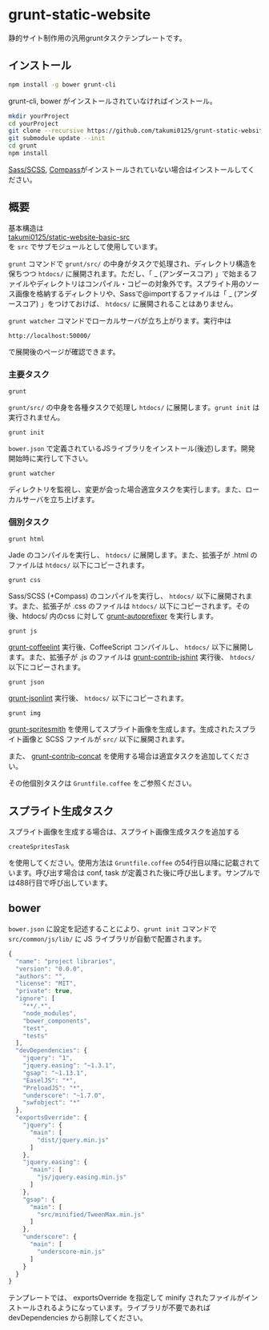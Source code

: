 grunt-static-website
===============================

静的サイト制作用の汎用gruntタスクテンプレートです。

## インストール
```bash
npm install -g bower grunt-cli
```
grunt-cli, bower がインストールされていなければインストール。
```bash
mkdir yourProject
cd yourProject
git clone --recursive https://github.com/takumi0125/grunt-static-website.git .
git submodule update --init
cd grunt
npm install
```
<a href="http://sass-lang.com/" target="_blank">Sass/SCSS</a>, <a href="http://compass-style.org/" target="_blank">Compass</a>がインストールされていない場合はインストールしてください。

## 概要

基本構造は  
<a href="https://github.com/takumi0125/static-website-basic-src" target="_blank">takumi0125/static-website-basic-src</a>  
を `src` でサブモジュールとして使用しています。


`grunt` コマンドで `grunt/src/` の中身がタスクで処理され、ディレクトリ構造を保ちつつ `htdocs/` に展開されます。ただし、「 _ (アンダースコア) 」で始まるファイルやディレクトリはコンパイル・コピーの対象外です。スプライト用のソース画像を格納するディレクトリや、Sassで@importするファイルは「 _ (アンダースコア) 」をつけておけば、 `htdocs/` に展開されることはありません。


`grunt watcher` コマンドでローカルサーバが立ち上がります。実行中は
```
http://localhost:50000/
```
で展開後のページが確認できます。


### 主要タスク

```
grunt
```
`grunt/src/` の中身を各種タスクで処理し `htdocs/` に展開します。`grunt init` は実行されません。

```
grunt init
```
`bower.json` で定義されているJSライブラリをインストール(後述)します。開発開始時に実行して下さい。

```
grunt watcher
```
ディレクトリを監視し、変更が会った場合適宜タスクを実行します。また、ローカルサーバを立ち上げます。


### 個別タスク

```
grunt html
```
Jade のコンパイルを実行し、 `htdocs/` に展開します。また、拡張子が .html のファイルは `htdocs/` 以下にコピーされます。

```
grunt css
```
Sass/SCSS (+Compass) のコンパイルを実行し、 `htdocs/` 以下に展開されます。また、拡張子が .css のファイルは `htdocs/` 以下にコピーされます。その後、htdocs/ 内のcss に対して <a href="https://github.com/nDmitry/grunt-autoprefixer" target="_blank">grunt-autoprefixer</a> を実行します。

```
grunt js
```
<a href="https://github.com/vojtajina/grunt-coffeelint" target="_blank">grunt-coffeelint</a> 実行後、CoffeeScript コンパイルし、 `htdocs/` 以下に展開します。また、拡張子が .js のファイルは <a href="https://github.com/gruntjs/grunt-contrib-jshint" target="_blank">grunt-contrib-jshint</a> 実行後、 `htdocs/` 以下にコピーされます。

```
grunt json
```
<a href="https://github.com/brandonramirez/grunt-jsonlint" target="_blank">grunt-jsonlint</a> 実行後、 `htdocs/` 以下にコピーされます。

```
grunt img
```
<a href="https://github.com/Ensighten/grunt-spritesmith" target="_blank">grunt-spritesmith</a> を使用してスプライト画像を生成します。生成されたスプライト画像と SCSS ファイルが `src/` 以下に展開されます。

また、 <a href="https://github.com/gruntjs/grunt-contrib-concat" target="_blank">grunt-contrib-concat</a> を使用する場合は適宜タスクを追加してください。

その他個別タスクは `Gruntfile.coffee` をご参照ください。


## スプライト生成タスク

スプライト画像を生成する場合は、スプライト画像生成タスクを追加する
```
createSpritesTask
```
を使用してください。使用方法は `Gruntfile.coffee` の54行目以降に記載されています。呼び出す場合は conf, task が定義された後に呼び出します。サンプルでは488行目で呼び出しています。



## bower

`bower.json` に設定を記述することにより、`grunt init` コマンドで `src/common/js/lib/` に JS ライブラリが自動で配置されます。

```js
{
  "name": "project libraries",
  "version": "0.0.0",
  "authors": "",
  "license": "MIT",
  "private": true,
  "ignore": [
    "**/.*",
    "node_modules",
    "bower_components",
    "test",
    "tests"
  ],
  "devDependencies": {
    "jquery": "1",
    "jquery.easing": "~1.3.1",
    "gsap": "~1.13.1",
    "EaselJS": "*",
    "PreloadJS": "*",
    "underscore": "~1.7.0",
    "swfobject": "*"
  },
  "exportsOverride": {
    "jquery": {
      "main": [
        "dist/jquery.min.js"
      ]
    },
    "jquery.easing": {
      "main": [
        "js/jquery.easing.min.js"
      ]
    },
    "gsap": {
      "main": [
        "src/minified/TweenMax.min.js"
      ]
    },
    "underscore": {
      "main": [
        "underscore-min.js"
      ]
    }
  }
}

```

テンプレートでは、 exportsOverride を指定して minify されたファイルがインストールされるようになっています。ライブラリが不要であれば devDependencies から削除してください。
